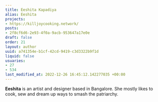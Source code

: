 ```yaml
---
title: Eeshita Kapadiya
alias: Eeshita
projects:
- https://killjoycooking.network/
posts:
- 2f8cf6d6-2e93-4f0a-9acb-953647a17e0e
draft: false
order: 21
layout: author
uuid: a741354e-b1cf-42cd-9419-c3d3322b9f1d
liquid: false
usuaries:
- 27
- 534
last_modified_at: 2022-12-26 16:45:12.142277035 +00:00
---
```


<p><strong>Eeshita</strong> is an artist and designer based in Bangalore. She mostly likes to cook, sew and dream up ways to smash the patriarchy.</p>